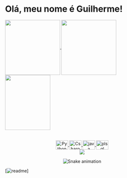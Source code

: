 <h1> Olá, meu nome é Guilherme! </h1>

<div>
  <a href="https://github.com/Guilherme-Henrique-Leite">
  <img height="180em"   align="center" src="https://github-readme-stats.vercel.app/api?username=Guilherme-Henrique-Leite&show_icons=true&theme=react&include_all_commits=true&count_private=true"/>
  <img height="180em"  align="center" src="https://github-readme-stats.vercel.app/api/top-langs/?username=Guilherme-Henrique-Leite&layout=compact&langs_count=7&theme=react" />

  <img align="center" width="148" height="180" src="https://media1.tenor.com/images/68e8337fb4eb7e40645d832c64762a8b/tenor.gif?itemid=19443613">
</div>
 <br>
<div  align="center"> 
  <div style="display: inline_block"><br>
  <img align="center" alt="Python" height="30" width="40" src="https://raw.githubusercontent.com/Guilherme-Henrique-Leite/Guilherme-Henrique-Leite
/master/icons/python/python-original.svg">
  <img align="center" alt="Csharp" height="30" width="40" src="https://raw.githubusercontent.com/Guilherme-Henrique-Leite/Guilherme-Henrique-Leite
/master/icons/php/php-original.svg">
  <img align="center" alt="java" height="30" width="40" src="https://raw.githubusercontent.com/Guilherme-Henrique-Leite/Guilherme-Henrique-Leite
/master/icons/java/java-original.svg">
 <img align="center" alt="plsql" height="30" width="40" src="https://raw.githubusercontent.com/Guilherme-Henrique-Leite/Guilherme-Henrique-Leite
/master/icons/plsql/plsql-original.svg">

    
</div>
  <a href="(https://www.linkedin.com/in/guilhermehlalbuquerque/)" target="_blank"><img src="https://img.shields.io/badge/-LinkedIn-%230077B5?style=for-the-badge&logo=linkedin&logoColor=white" target="_blank"></a> 
 
  ![Snake animation](https://github.com/Guilherme-Henrique-Leite/Guilherme-Henrique-Leite/blob/output/github-contribution-grid-snake.svg)
 
</div>
 
[![readme](https://github-readme-stats.vercel.app/api/pin/?username=Guilherme-Henrique-Leite&repo=Guilherme-Henrique-Leite&theme=react)]
